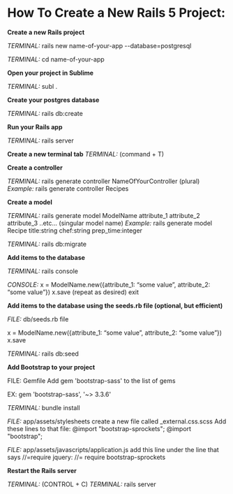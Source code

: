 # How To Create a New Rails 5 Project:

**Create a new Rails project**

*TERMINAL:* rails new name-of-your-app --database=postgresql

*TERMINAL:* cd name-of-your-app



**Open your project in Sublime**

*TERMINAL:* subl .



**Create your postgres database**

*TERMINAL:* rails db:create



**Run your Rails app**

*TERMINAL:* rails server



**Create a new terminal tab**
*TERMINAL:* (command + T)



**Create a controller**

*TERMINAL:* rails generate controller NameOfYourController (plural)
*Example:* rails generate controller Recipes



**Create a model**

*TERMINAL:* rails generate model ModelName attribute_1 attribute_2 attribute_3 ..etc... (singular model name)
*Example:* rails generate model Recipe title:string chef:string prep_time:integer

*TERMINAL:* rails db:migrate 



**Add items to the database**

*TERMINAL:* rails console

*CONSOLE:*
  x = ModelName.new({attribute_1: “some value”, attribute_2: “some value”})
  x.save
(repeat as desired)
  exit



**Add items to the database using the seeds.rb file (optional, but efficient)**

*FILE:* db/seeds.rb file

  x = ModelName.new({attribute_1: “some value”, attribute_2: “some value”})
  x.save

*TERMINAL:* rails db:seed



**Add Bootstrap to your project**

FILE: Gemfile
Add
  gem 'bootstrap-sass'
to the list of gems

EX: gem 'bootstrap-sass', '~> 3.3.6'

*TERMINAL:* bundle install

*FILE:* app/assets/stylesheets
  create a new file called _external.css.scss
Add these lines to that file:
  @import "bootstrap-sprockets";
  @import "bootstrap";

*FILE:* app/assets/javascripts/application.js
  add this line under the line that says //=require jquery: 
    //= require bootstrap-sprockets



**Restart the Rails server**

*TERMINAL:* (CONTROL + C)
*TERMINAL:* rails server







